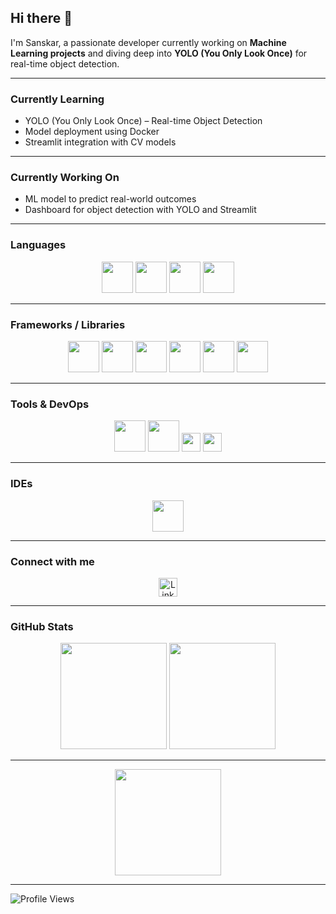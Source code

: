 ## Hi there 👋

I'm Sanskar, a passionate developer currently working on **Machine Learning projects** and diving deep into **YOLO (You Only Look Once)** for real-time object detection.


---

### Currently Learning

- YOLO (You Only Look Once) – Real-time Object Detection  
- Model deployment using Docker  
- Streamlit integration with CV models

---

###  Currently Working On

- ML model to predict real-world outcomes  
- Dashboard for object detection with YOLO and Streamlit  

---

###  Languages

<div align="center">
  <img src="https://skillicons.dev/icons?i=c" height="50" />
  <img src="https://skillicons.dev/icons?i=java" height="50" />
  <img src="https://skillicons.dev/icons?i=py" height="50" />
  <img src="https://skillicons.dev/icons?i=js" height="50" />
</div>

---

###  Frameworks / Libraries

<div align="center">
  <img src="https://skillicons.dev/icons?i=tensorflow" height="50" />
  <img src="https://skillicons.dev/icons?i=pytorch" height="50" />
  <img src="https://skillicons.dev/icons?i=bootstrap" height="50" />
  <img src="https://skillicons.dev/icons?i=tailwind" height="50" />
  <img src="https://skillicons.dev/icons?i=keras" height="50" />
  <img src="https://skillicons.dev/icons?i=scikit-learn" height="50" />
</div>

---

### Tools & DevOps

<div align="center">
  <img src="https://skillicons.dev/icons?i=git" height="50" />
  <img src="https://skillicons.dev/icons?i=docker" height="50" />
  <img src="https://img.shields.io/badge/Machine%20Learning-Important-blue?style=for-the-badge&logo=data:image/svg+xml;base64," height="30" />
  <img src="https://img.shields.io/badge/Neural%20Networks-Deep-brightgreen?style=for-the-badge&logo=data:image/svg+xml;base64," height="30" />
</div>

---

###  IDEs

<div align="center">
  <img src="https://skillicons.dev/icons?i=vscode" height="50" />
</div>

---


### Connect with me

<div align="center">
  <a href="https://www.linkedin.com/in/sanskar-jaiswal-b49a90352/" target="_blank">
    <img src="https://img.shields.io/static/v1?message=LinkedIn&logo=linkedin&label=&color=0077B5&logoColor=white&labelColor=&style=for-the-badge" height="30" alt="LinkedIn Badge"/>
  </a>
</div>

---

###  GitHub Stats

<div align="center">
  <img src="https://github-readme-stats.vercel.app/api?username=sans-creator&theme=dracula&show_icons=true&hide_border=false" height="170" />
  <img src="https://github-readme-stats.vercel.app/api/top-langs/?username=sans-creator&layout=compact&theme=dracula&hide_border=false" height="170" />
</div>

---

</div>


<div align="center">
  <img src="https://streak-stats.demolab.com?user=sans-creator&theme=dracula&hide_border=false&date_format=M%20j%5B%2C%20Y%5D" height="170" />
</div>

---
![Profile Views](https://komarev.com/ghpvc/?username=sans-creator&color=brightgreen)


